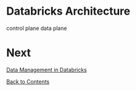 # Databricks Architecture

control plane
data plane

# Next
[Data Management in Databricks](/databricks-data-management.md)

[Back to Contents](/contents.md)
